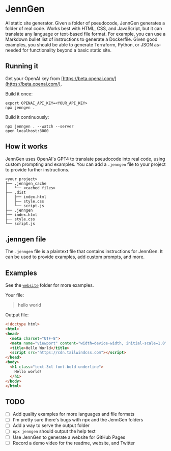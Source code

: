 # JennGen

AI static site generator. Given a folder of pseudocode, JennGen generates a folder of real code. Works best with HTML, CSS, and JavaScript, but it can translate any language or text-based file format. For example, you can use a Markdown bullet list of instructions to generate a Dockerfile. Given good examples, you should be able to generate Terraform, Python, or JSON as-needed for functionality beyond a basic static site.

## Running it

Get your OpenAI key from [https://beta.openai.com/](https://beta.openai.com/).

Build it once:

```
export OPENAI_API_KEY=<YOUR_API_KEY>
npx jenngen .
```

Build it continuously:

```
npx jenngen . --watch --server
open localhost:3000
```

## How it works

JennGen uses OpenAI's GPT4 to translate pseudocode into real code, using custom prompting and examples. You can add a `.jenngen` file to your project to provide further instructions.

```
<your project>
├── .jenngen_cache
│   └── <cached files>
├── .dist
│   ├── index.html
│   ├── style.css
│   └── script.js
├── .jenngen
├── index.html
├── style.css
└── script.js
```

## .jenngen file

The `.jenngen` file is a plaintext file that contains instructions for JennGen. It can be used to provide examples, add custom prompts, and more.

## Examples

See the [`website`](./website) folder for more examples.

Your file:

> hello world

Output file:

```html
<!doctype html>
<html>
<head>
  <meta charset="UTF-8">
  <meta name="viewport" content="width=device-width, initial-scale=1.0">
  <title>Hello World</title>
  <script src="https://cdn.tailwindcss.com"></script>
</head>
<body>
  <h1 class="text-3xl font-bold underline">
    Hello world!
  </h1>
</body>
</html>
```

## TODO

- [ ] Add quality examples for more languages and file formats
- [ ] I'm pretty sure there's bugs with npx and the JennGen folders
- [ ] Add a way to serve the output folder
- [ ] `npx jenngen` should output the help text
- [ ] Use JennGen to generate a website for GitHub Pages
- [ ] Record a demo video for the readme, website, and Twitter
